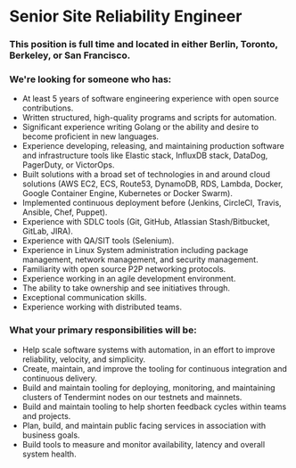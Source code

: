 # Senior Site Reliability Engineer

### This position is full time and located in either Berlin, Toronto, Berkeley, or San Francisco.

### We're looking for someone who has:

-   At least 5 years of software engineering experience with open source contributions.
-   Written structured, high-quality programs and scripts for automation.
-   Significant experience writing Golang or the ability and desire to become proficient in new languages.
-   Experience developing, releasing, and maintaining production software and infrastructure tools like Elastic stack, InfluxDB stack, DataDog, PagerDuty, or VictorOps.
-   Built solutions with a broad set of technologies in and around cloud solutions (AWS EC2, ECS, Route53, DynamoDB, RDS, Lambda, Docker, Google Container Engine, Kubernetes or Docker Swarm).
-   Implemented continuous deployment before (Jenkins, CircleCI, Travis, Ansible, Chef, Puppet).
-   Experience with SDLC tools (Git, GitHub, Atlassian Stash/Bitbucket, GitLab, JIRA).
-   Experience with QA/SIT tools (Selenium).
-   Experience in Linux System administration including package management, network management, and security management.
-   Familiarity with open source P2P networking protocols.
-   Experience working in an agile development environment.
-   The ability to take ownership and see initiatives through.
-   Exceptional communication skills.
-   Experience working with distributed teams.

### What your primary responsibilities will be:

-   Help scale software systems with automation, in an effort to improve reliability, velocity, and simplicity.
-   Create, maintain, and improve the tooling for continuous integration and continuous delivery.
-   Build and maintain tooling for deploying, monitoring, and maintaining clusters of Tendermint nodes on our testnets and mainnets.
-   Build and maintain tooling to help shorten feedback cycles within teams and projects.
-   Plan, build, and maintain public facing services in association with business goals.
-   Build tools to measure and monitor availability, latency and overall system health.
